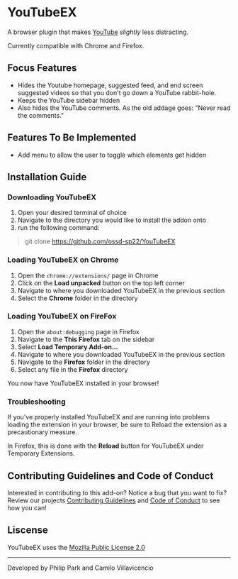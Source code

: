 # YouTubeEX

A browser plugin that makes [YouTube](https://youtube.com) *slightly* less distracting.

Currently compatible with Chrome and Firefox.

## Focus Features
* Hides the Youtube homepage, suggested feed, and end screen suggested videos so that you don't go down a YouTube rabbit-hole.
* Keeps the YouTube sidebar hidden
* Also hides the YouTube comments. As the old addage goes: "Never read the comments."


## Features To Be Implemented
* Add menu to allow the user to toggle which elements get hidden

## Installation Guide

### Downloading YouTubeEX

1. Open your desired terminal of choice
2. Navigate to the directory you would like to install the addon onto
3. run the following command:
> git clone https://github.com/ossd-sp22/YouTubeEX

### Loading YouTubeEX on Chrome
1. Open the `chrome://extensions/` page in Chrome
2. Click on the **Load unpacked** button on the top left corner
3. Navigate to where you downloaded YouTubeEX in the previous section
4. Select the **Chrome** folder in the directory

### Loading YouTubeEX on FireFox
1. Open the `about:debugging` page in Firefox
2. Navigate to the **This Firefox** tab on the sidebar
3. Select **Load Temporary Add-on...**
4. Navigate to where you downloaded YouTubeEX in the previous section
5. Navigate to the **Firefox** folder in the directory
6. Select any file in the **Firefox** directory

You now have YouTubeEX installed in your browser!

### Troubleshooting 

If you've properly installed YouTubeEX and are running into problems loading the extension in your browser, be sure to Reload the extension as a precautionary measure.

In Firefox, this is done with the **Reload** button for YouTubeEX under Temporary Extensions.


## Contributing Guidelines and Code of Conduct
Interested in contributing to this add-on? Notice a bug that you want to fix? Review our projects [Contributing Guidelines](CONTRIBUTING.md) and [Code of Conduct](CODE_OF_CONDUCT.md) to see how you can!

## Liscense
YouTubeEX uses the [Mozilla Public License 2.0](LICENSE)

---

Developed by Philip Park and Camilo Villavicencio